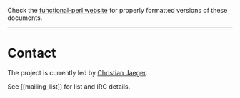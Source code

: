 Check the [functional-perl website](http://functional-perl.org/) for
properly formatted versions of these documents.

---

# Contact

The project is currently led by [Christian
Jaeger](http://leafpair.com/contact).

See [[mailing_list]] for list and IRC details.
